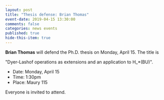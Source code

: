 ```yaml
---
layout: post
title: "Thesis defense: Brian Thomas"
event-date: 2019-04-15 13:30:00
comments: false
categories: news events
published: true
hide-this-item: true
---
```


**Brian Thomas** will defend the Ph.D. thesis on Monday, April 15. 
The title is

"Dyer-Lashof operations as extensions and an application to H_*(BU)".

- Date: Monday, April 15
- Time: 1:30pm
- Place: Maury 115

Everyone is invited to attend.
